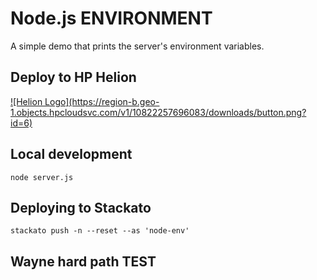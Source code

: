 # Node.js ENVIRONMENT

A simple demo that prints the server's environment variables.

## Deploy to HP Helion
<a href="https://deploynow.hpcloud.com/?repoUrl=https://github.com/Phanatic/node-env">
![Helion  Logo](https://region-b.geo-1.objects.hpcloudsvc.com/v1/10822257696083/downloads/button.png?id=6)
</a>

<!--
<a href="http://localhost:3000/?repoUrl=https://github.com/Phanatic/node-env">
![Helion  Logo](https://region-b.geo-1.objects.hpcloudsvc.com/v1/10822257696083/downloads/possiblenames.png?id=1)
</a>

 
![Helion  Logo](https://region-b.geo-1.objects.hpcloudsvc.com/v1/10822257696083/downloads/DeployNowButton.png?id=1)
-->
## Local development

    node server.js

## Deploying to Stackato

    stackato push -n --reset --as 'node-env'
## Wayne hard path TEST
    
    


